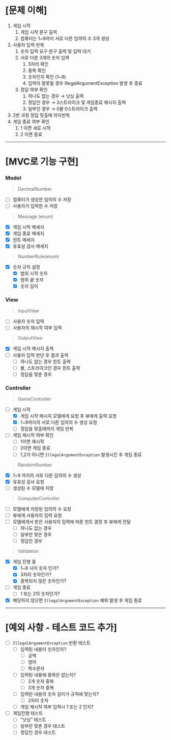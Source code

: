 # [문제 이해]

1. 게임 시작
    1. 게임 시작 문구 출력
    2. 컴퓨터는 1~9까지 서로 다른 임의의 수 3개 생성
2. 사용자 입력 반복
    1. 숫자 입력 요구 문구 출력 및 입력 대기
    2. 서로 다른 3개의 숫자 입력
        1. 3자리 확인
        2. 중복 확인
        3. 숫자인지 확인 (1~9)
        4. 입력이 잘못될 경우 IllegalArgumentException 발생 후 종료
    3. 정답 여부 확인
        1. 하나도 없는 경우 → 낫싱 출력
        2. 정답인 경우 → 3스트라이크 및 게임종료 메시지 출력
        3. 일부인 경우 → 0볼 0스트라이크 출력
3. 2번 과정 정답 맞출때 까지반복
4. 게임 종료 여부 확인
    1. 1 이면 새로 시작
    2. 2 이면 종료

---

# [MVC로 기능 구현]

### Model

> DecimalNumber
>

- [ ]  컴퓨터가 생성한 임의의 수 저장
- [ ]  사용자가 입력한 수 저장

> Message (enum)
>

- [X]  게임 시작 메세지
- [X]  게임 종료 메세지
- [X]  힌트 메세지
- [X]  유효성 검사 메세지

> NumberRule(enum)
>

- [x]  숫자 규칙 설정
    - [x]  범위 시작 숫자
    - [x]  범위 끝 숫자
    - [x]  숫자 길이

### View

> InputView
>

- [ ]  사용자 숫자 입력
- [ ]  사용자의 재시작 여부 입력

> OutputView
>

- [x]  게임 시작 메시지 출력
- [ ]  사용자 입력 판단 후 결과 출력
    - [ ]  하나도 없는 경우 힌트 출력
    - [ ]  볼, 스트라이크인 경우 힌트 출력
    - [ ]  정답을 맞춘 경우

### Controller

> GameController
>

- [ ]  게임 시작
    - [x]  게임 시작 메시지 모델에게 요청 후 뷰에게 출력 요청
    - [x]  1~9까지의 서로 다른 임의의 수 생성 요청
    - [ ]  정답을 맞출때까지 게임 반복
- [ ]  게임 재시작 여부 확인
    - [ ]  1이면 재시작
    - [ ]  2이면 게임 종료
    - [ ]  1,2가 아니면 `IllegalArgumentException` 발생시킨 후 게임 종료

> RandomNumber
>

- [x]  1~9 까지의 서로 다른 임의의 수 생성
- [x]  유효성 검사 요청
- [ ]  생성된 수 모델에 저장

> ComputerController
>

- [ ]  모델에게 저장된 임의의 수 요청
- [ ]  뷰에게 사용자의 입력 요청
- [ ]  모델에게서 받은 사용자의 입력에 따른 힌트 결정 후 뷰에게 전달
    - [ ]  하나도 없는 경우
    - [ ]  일부만 맞은 경우
    - [ ]  정답인 경우

> Validation
>

- [x]  게임 진행 중
    - [x]  1~9 사이 숫자 인가?
    - [x]  3자리 숫자인가?
    - [x]  중복되지 않은 숫자인가?
- [ ]  게임 종료
    - [ ]  1 또는 2의 숫자인가?
- [x]  해당하지 않으면 `IllegalArgumentException` 예외 발생 후 게임 종료

---

# [예외 사항 - 테스트 코드 추가]

- [ ]  `IllegalArgumentException` 반환 테스트
    - [ ]  입력된 내용이 숫자인지?
        - [ ]  공백
        - [ ]  영어
        - [ ]  특수문자
    - [ ]  입력된 내용에 중복은 없는지?
        - [ ]  2개 숫자 중복
        - [ ]  3개 숫자 중복
    - [ ]  입력된 내용의 숫자 길이가 규칙에 맞는지?
        - [ ]  2자리 숫자
    - [ ]  게임 재시작 여부 입력시 1 또는 2 인지?
- [ ]  게임진행 테스트
    - [ ]  “낫싱” 테스트
    - [ ]  일부만 맞춘 경우 테스트
    - [ ]  정답인 경우 테스트